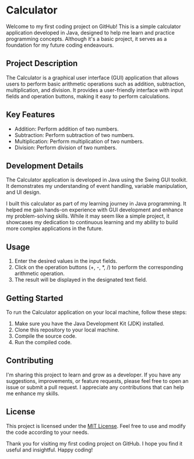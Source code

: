 # Calculator

Welcome to my first coding project on GitHub! This is a simple calculator application developed in Java, designed to help me learn and practice programming concepts. Although it's a basic project, it serves as a foundation for my future coding endeavours.

## Project Description

The Calculator is a graphical user interface (GUI) application that allows users to perform basic arithmetic operations such as addition, subtraction, multiplication, and division. It provides a user-friendly interface with input fields and operation buttons, making it easy to perform calculations.

## Key Features

- Addition: Perform addition of two numbers.
- Subtraction: Perform subtraction of two numbers.
- Multiplication: Perform multiplication of two numbers.
- Division: Perform division of two numbers.

## Development Details

The Calculator application is developed in Java using the Swing GUI toolkit. It demonstrates my understanding of event handling, variable manipulation, and UI design.

I built this calculator as part of my learning journey in Java programming. It helped me gain hands-on experience with GUI development and enhance my problem-solving skills. While it may seem like a simple project, it showcases my dedication to continuous learning and my ability to build more complex applications in the future.

## Usage

1. Enter the desired values in the input fields.
2. Click on the operation buttons (+, -, *, /) to perform the corresponding arithmetic operation.
3. The result will be displayed in the designated text field.

## Getting Started

To run the Calculator application on your local machine, follow these steps:

1. Make sure you have the Java Development Kit (JDK) installed.
2. Clone this repository to your local machine.
3. Compile the source code.
4. Run the compiled code.


## Contributing

I'm sharing this project to learn and grow as a developer. If you have any suggestions, improvements, or feature requests, please feel free to open an issue or submit a pull request. I appreciate any contributions that can help me enhance my skills.

## License

This project is licensed under the [MIT License](LICENSE). Feel free to use and modify the code according to your needs.


Thank you for visiting my first coding project on GitHub. I hope you find it useful and insightful. Happy coding!
